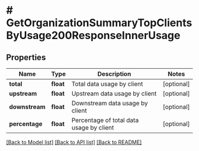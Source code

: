 # # GetOrganizationSummaryTopClientsByUsage200ResponseInnerUsage

## Properties

Name | Type | Description | Notes
------------ | ------------- | ------------- | -------------
**total** | **float** | Total data usage by client | [optional]
**upstream** | **float** | Upstream data usage by client | [optional]
**downstream** | **float** | Downstream data usage by client | [optional]
**percentage** | **float** | Percentage of total data usage by client | [optional]

[[Back to Model list]](../../README.md#models) [[Back to API list]](../../README.md#endpoints) [[Back to README]](../../README.md)

